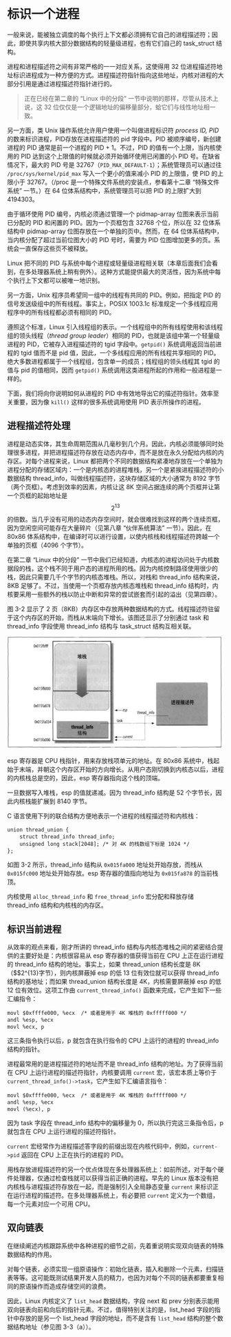 # 标识一个进程

一般来说，能被独立调度的每个执行上下文都必须拥有它自己的进程描述符；因此，即使共享内核大部分数据结构的轻量级进程，也有它们自己的 task_struct 结构。

进程和进程描述符之间有非常严格的一一对应关系，这使得用 32 位进程描述符地址标识进程成为一种方便的方式。进程描述符指针指向这些地址，内核对进程的大部分引用是通过进程描述符指针进行的。

> 正在已经在第二章的 “Linux 中的分段” 一节中说明的那样，尽管从技术上说，这 32 位仅仅是一个逻辑地址的偏移量部分，蛤它们与线性地址相一致。

另一方面，类 Unix 操作系统允许用户使用一个叫做进程标识符 *process ID, PID* 的数来标识进程，PID存放在进程描述符的 pid 字段中。PID 被顺序编号，新创建进程的 PID 通常是前一个进程的 PID + 1。不过，PID 的值有一个上限，当内核使用的 PID 达到这个上限值的时候就必须开始循环使用已闲置的小 PID 号。在缺省情况下，最大的 PID 号是 32767（`PID_MAX_DEFAULT-1`）；系统管理员可以通过往 `/proc/sys/kernel/pid_max` 写入一个更小的值来减小 PID 的上限值，使 PID 的上限小于 32767。（/proc 是一个特殊文件系统的安装点，参看第十二章 “特殊文件系统” 一节。）在 64 位体系结构中，系统管理员可以把 PID 的上限扩大到 4194303。

由于循环使用 PID 编号，内核必须通过管理一个 pidmap-array 位图来表示当前已分配的 PID 和闲置的 PID。因为一个页框包含 32768 个位，所以在 32 位体系结构中 pidmap-array 位图存放在一个单独的页中。然而，在 64 位体系结构中，当内核分配了超过当前位图大小的 PID 号时，需要为 PID 位图增加更多的页。系统会一直保存这些页不被释放。 

Linux 把不同的 PID 与系统中每个进程或轻量级进程相关联（本章后面我们会看到，在多处理器系统上稍有例外）。这种方式能提供最大的灵活性，因为系统中每个执行上下文都可以被唯一地识别。

另一方面，Unix 程序员希望同一组中的线程有共同的 PID。例如，把指定 PID 的信号发送级组中的所有线程。事实上，POSIX 1003.1c 标准规定一个多线程应用程序中的所有线程都必须有相同的 PID。

遵照这个标准，Linux 引入线程组的表示。一个线程组中的所有线程使用和该线程组的领头线程（*thread group leader*）相同的 PID，也就是该组中第一个轻量级进程的 PID，它被存入进程描述符的 tgid 字段中。`getpid()` 系统调用返回当前进程的 tgid 值而不是 pid 值，因此，一个多线程应用的所有线程共享相同的 PID。绝大多数进程都属于一个线程组，包含单一的成员；线程组的领头线程其 tgid 的值与 pid 的值相同，因而 `getpid()` 系统调用这类进程所起的作用和一般进程是一样的。

下面，我们将向你说明如何从进程的 PID 中有效地导出它的描述符指针。效率至关重要，因为像 `kill()` 这样的很多系统调用使用 PID 表示所操作的进程。

## 进程描述符处理

进程是动态实体，其生命周期范围从几毫秒到几个月。因此，内核必须能够同时处理很多进程，并把进程描述符存放在动态内存中，而不是放在永久分配给内核的内存区。对每个进程来说，Linux 都把两个不同的数据结构紧凑地存放在一个单独为进程分配的存储区域内：一个是内核态的进程堆栈，另一个是紧挨进程描述符的小数据结构 thread_info，叫做线程描述符，这块存储区域的大小通常为 8192 字节（两个页框）。考虑到效率的因素，内核让这 8K 空间占据连续的两个页框并让第一个页框的起始地址是 $$2^{13}$$ 的倍数。当几乎没有可用的动态内存空间时，就会很难找到这样的两个连续页框，因为空闲空间可能存在大量碎片（见第八章 “伙伴系统算法” 一节）。因此，在 80x86 体系结构中，在编译时可以进行设置，以使内核栈和线程描述符跨越一个单独的页框（4096 个字节）。

在第二章 “Linux 中的分段” 一节中我们已经知道，内核态的进程访问处于内核数据段的栈，这个栈不同于用户态的进程所用的栈。因为内核控制路径使用很少的栈，因此只需要几千个字节的内核态堆栈。所以，对栈和 thread_info 结构来说，8KB 足够了。不过，当使用一个页框存放内核态堆栈和 thread_info 结构时，内核要采用一些额外的栈以防止中断和异常的尝试嵌套而引起的溢出（见第四章）。

图 3-2 显示了 2 页（8KB）内存区中存放两种数据结构的方式。线程描述符驻留于这个内存区的开始，而栈从末端向下增长。该图还显示了分别通过 task 和 thread_info 字段使用 thread_info 结构与 task_struct 结构互相关联。

![图 3-2：thread_info 结构和进程内核栈存放在两个连续的页框中](../static/3_2.jpg)

esp 寄存器是 CPU 栈指针，用来存放栈项单元的地址。在 80x86 系统中，栈起始于末端，并朝这个内存区开始的方向增长。从用户态刚切换到内核态以后，进程的内核栈总是空的，因此，esp 寄存器指向这个栈的顶端。

一旦数据写入堆栈，esp 的值就递减。因为 thread_info 结构是 52 个字节长，因此内核栈能扩展到 8140 字节。

C 语言使用下列的联合结构方便地表示一个进程的线程描述符和内核栈：
```
union thread_union {
    struct thread_info thread_info;
    unsigned long stack[2048]; /* 对 4K 的栈数组下标是 1024 */
};
```

如图 3-2 所示，thread_info 结构从 `0x015fa000` 地址处开始存放，而栈从 `0x015fc000` 地址处开始存放。esp 寄存器的值指向地址为 `0x015fa878` 的当前栈顶。

内核使用 `alloc_thread_info` 和 `free_thread_info` 宏分配和释放存储 thread_info 结构和内核栈的内存区。

## 标识当前进程

从效率的观点来看，刚才所讲的 thread_info 结构与内核态堆栈之间的紧密结合提供的主要好处是：内核很容易从 esp 寄存器的值获得当前在 CPU 上正在运行进程的 thread_info 结构的地址。事实上，如果 thread_union 结构长度是 8K（$$2^{13}字节），则内核屏蔽掉 esp 的低 13 位有效位就可以获得 thread_info 结构的基地址；而如果 thread_union 结构长度是 4K，内核需要屏蔽掉 esp 的低 12 位有效位。这项工作由 `current_thread_info()` 函数来完成，它产生如下一些汇编指令：
```
movl $0xffffe000, %ecx  /* 或者是用于 4K 堆栈的 0xfffff000 */
andl %esp, %ecx
movl %ecx, p
```

这三条指令执行以后，p 就包含在执行指令的 CPU 上运行的进程的 thread_info 结构的指针。

进程最常用的是进程描述符的地址而不是 thread_info 结构的地址。为了获得当前在 CPU 上运行进程的描述符指针，内核要调用 `current` 宏，该宏本质上等价于 `current_thread_info()->task`，它产生如下汇编语言指令：
```
movl $0xffffe000, %ecx  /* 或者是用于 4K 堆栈的 0xfffff000 */
andl %esp, %ecx
movl (%ecx), p
```

因为 task 字段在 thread_info 结构中的偏移量为 0，所以执行完这三条指令后，p 就包含在 CPU 上运行进程的描述符指针。

`current` 宏经常作为进程描述答字段的前缀出现在内核代码中，例如，`current->pid` 返回在 CPU 上正在执行的进程的 PID。

用栈存放进程描述符的另一个优点体现在多处理器系统上：如前所述，对于每个硬件处理器，仅通过检查栈就可以获得当前正确的进程。早先的 Linux 版本没有把内核栈与进程描述符存放在一起，而是强制引入全局静态变量 `current` 来标识正在运行进程的描述符。在多处理器系统上，有必要把 `current` 定义为一个数组，每一个元素对应一个可用 CPU。

## 双向链表

在继续阐述内核跟踪系统中各种进程的细节之前，先着重说明实现双向链表的特殊数据结构的作用。

对每个链表，必须实现一组原语操作：初始化链表，插入和删除一个元素，扫描链表等等。这可能既测试结果开发人员的精力，也因为对每个不同的链表都要重复相同的原语操作而造成存储空间的浪费。

因此，Linux 内核定义了 `list_head` 数据结构，字段 next 和 prev 分别表示能用双向链表向前和向后的指针元素。不过，值得特别关注的是，list_head 字段的指针中存放的是另一个 list_head 字段的地址，而不是含有 `list_head` 结构的整个数据结构地址（参见图 3-3（a））。



